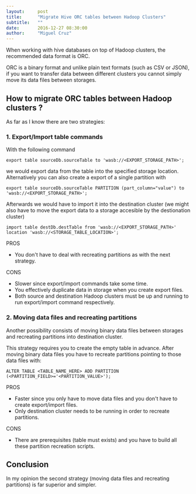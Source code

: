 ```yaml
---
layout:     post
title:      "Migrate Hive ORC tables between Hadoop Clusters"
subtitle:   ""
date:       2016-12-27 08:30:00
author:     "Miguel Cruz"
---
```

When working with hive databases on top of Hadoop clusters, the recommended data format is ORC.

ORC is a binary format and unlike plain text formats (such as CSV or JSON), if you want to transfer data between different clusters you cannot simply move its data files between storages.

## How to migrate ORC tables between Hadoop clusters ?
As far as I know there are two strategies:

### 1. Export/Import table commands
With the following command

    export table sourceDb.sourceTable to 'wasb://<EXPORT_STORAGE_PATH>';

we would export data from the table into the specified storage location. Alternatively you can also create a export of a single partition with

    export table sourceDb.sourceTable PARTITION (part_column="value") to 'wasb://<EXPORT_STORAGE_PATH>';

Afterwards we would have to import it into the destination cluster (we might also have to move the export data to a storage accesible by the destionation cluster)

    import table destDb.destTable from 'wasb://<EXPORT_STORAGE_PATH>' location 'wasb://<STORAGE_TABLE_LOCATION>';

PROS
* You don't have to deal with recreating partitions as with the next strategy.

CONS
* Slower since export/import commands take some time.
* You effectively duplicate data in storage when you create export files.
* Both source and destination Hadoop clusters must be up and running to run export/import command respectively.

### 2. Moving data files and recreating partitions
Another possibility consists of moving binary data files between storages and recreating partitions into destination cluster.

This strategy requires you to create the empty table in advance. After moving binary data files you have to recreate partitions pointing to those data files with:

    ALTER TABLE <TABLE_NAME_HERE> ADD PARTITION (<PARTITION_FIELD>='<PARTITION_VALUE>');

PROS
* Faster since you only have to move data files and you don't have to create export/import files.
* Only destination cluster needs to be running in order to recreate partitions.

CONS
* There are prerequisites (table must exists) and you have to build all these partition recreation scripts.

## Conclusion
In my opinion the second strategy (moving data files and recreating partitions) is far superior and simpler.
